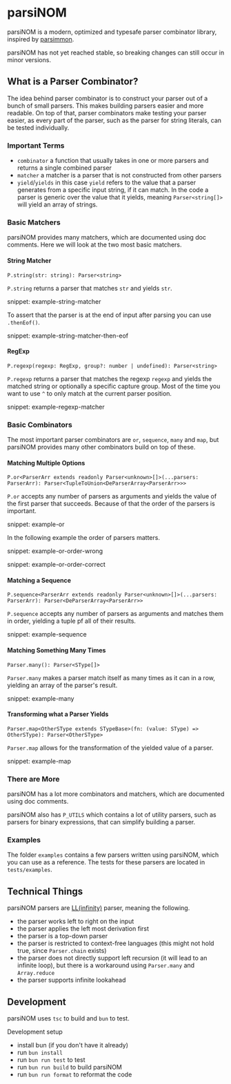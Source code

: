 # parsiNOM

parsiNOM is a modern, optimized and typesafe parser combinator library, inspired by [parsimmon](https://github.com/jneen/parsimmon).

parsiNOM has not yet reached stable, so breaking changes can still occur in minor versions.

## What is a Parser Combinator?

The idea behind parser combinator is to construct your parser out of a bunch of small parsers.
This makes building parsers easier and more readable.
On top of that, parser combinators make testing your parser easier, as every part of the parser, such as the parser for string literals, can be tested individually.

### Important Terms

- `combinator` a function that usually takes in one or more parsers and returns a single combined parser
- `matcher` a matcher is a parser that is not constructed from other parsers
- `yield`/`yields` in this case `yield` refers to the value that a parser generates from a specific input string, if it can match. In the code a parser is generic over the value that it yields, meaning `Parser<string[]>` will yield an array of strings.

### Basic Matchers

parsiNOM provides many matchers, which are documented using doc comments. Here we will look at the two most basic matchers.

#### String Matcher

`P.string(str: string): Parser<string>`

`P.string` returns a parser that matches `str` and yields `str`.

snippet: example-string-matcher

To assert that the parser is at the end of input after parsing you can use `.thenEof()`.

snippet: example-string-matcher-then-eof

#### RegExp

`P.regexp(regexp: RegExp, group?: number | undefined): Parser<string>`

`P.regexp` returns a parser that matches the regexp `regexp` and yields the matched string or optionally a specific capture group.
Most of the time you want to use `^` to only match at the current parser position.

snippet: example-regexp-matcher

### Basic Combinators

The most important parser combinators are `or`, `sequence`, `many` and `map`, but parsiNOM provides many other combinators build on top of these.

#### Matching Multiple Options

`P.or<ParserArr extends readonly Parser<unknown>[]>(...parsers: ParserArr): Parser<TupleToUnion<DeParserArray<ParserArr>>>`

`P.or` accepts any number of parsers as arguments and yields the value of the first parser that succeeds.
Because of that the order of the parsers is important.

snippet: example-or

In the following example the order of parsers matters.

snippet: example-or-order-wrong

snippet: example-or-order-correct

#### Matching a Sequence

`P.sequence<ParserArr extends readonly Parser<unknown>[]>(...parsers: ParserArr): Parser<DeParserArray<ParserArr>>`

`P.sequence` accepts any number of parsers as arguments and matches them in order, yielding a tuple pf all of their results.

snippet: example-sequence

#### Matching Something Many Times

`Parser.many(): Parser<SType[]>`

`Parser.many` makes a parser match itself as many times as it can in a row, yielding an array of the parser's result.

snippet: example-many

#### Transforming what a Parser Yields

`Parser.map<OtherSType extends STypeBase>(fn: (value: SType) => OtherSType): Parser<OtherSType>`

`Parser.map` allows for the transformation of the yielded value of a parser.

snippet: example-map

### There are More

parsiNOM has a lot more combinators and matchers, which are documented using doc comments.

parsiNOM also has `P_UTILS` which contains a lot of utility parsers, such as parsers for binary expressions, that can simplify building a parser.

### Examples

The folder `examples` contains a few parsers written using parsiNOM, which you can use as a reference. The tests for these parsers are located in `tests/examples`.

## Technical Things

parsiNOM parsers are [LL(infinity)](https://en.wikipedia.org/wiki/LL_parser) parser, meaning the following.

- the parser works left to right on the input
- the parser applies the left most derivation first
- the parser is a top-down parser
- the parser is restricted to context-free languages (this might not hold true, since `Parser.chain` exists)
- the parser does not directly support left recursion (it will lead to an infinite loop), but there is a workaround using `Parser.many` and `Array.reduce`
- the parser supports infinite lookahead

## Development

parsiNOM uses `tsc` to build and `bun` to test.

Development setup

- install bun (if you don't have it already)
- run `bun install`
- run `bun run test` to test
- run `bun run build` to build parsiNOM
- run `bun run format` to reformat the code
